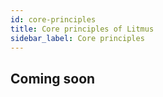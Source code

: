 ```yaml
---
id: core-principles
title: Core principles of Litmus
sidebar_label: Core principles
---
```


## Coming soon